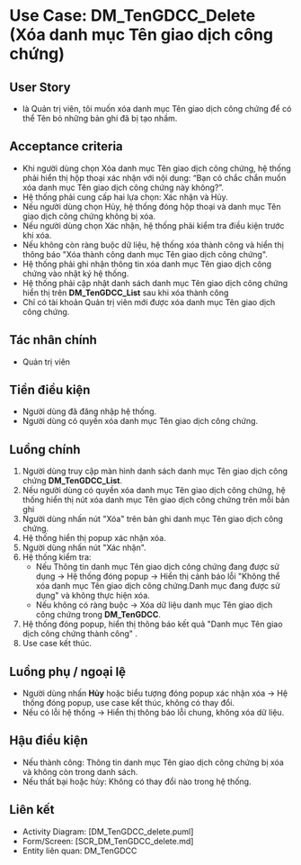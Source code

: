 # Use Case: DM_TenGDCC_Delete (Xóa danh mục Tên giao dịch công chứng)

## User Story
- là Quản trị viên, tôi muốn xóa danh mục Tên giao dịch công chứng để có thể Tên bỏ những bản ghi đã bị tạo nhầm.

## Acceptance criteria
- Khi người dùng chọn Xóa danh mục Tên giao dịch công chứng, hệ thống phải hiển thị hộp thoại xác nhận với nội dung: “Bạn có chắc chắn muốn xóa danh mục Tên giao dịch công chứng này không?”.
- Hệ thống phải cung cấp hai lựa chọn: Xác nhận và Hủy.
- Nếu người dùng chọn Hủy, hệ thống đóng hộp thoại và danh mục Tên giao dịch công chứng không bị xóa.
- Nếu người dùng chọn Xác nhận, hệ thống phải kiểm tra điều kiện trước khi xóa.
- Nếu không còn ràng buộc dữ liệu, hệ thống xóa thành công và hiển thị thông báo "Xóa thành công danh mục Tên giao dịch công chứng".
- Hệ thống phải ghi nhận thông tin xóa danh mục Tên giao dịch công chứng vào nhật ký hệ thống. 
- Hệ thống phải cập nhật danh sách danh mục Tên giao dịch công chứng hiển thị trên **DM_TenGDCC_List** sau khi xóa thành công
- Chỉ có tài khoản Quản trị viên mới được xóa danh mục Tên giao dịch công chứng.

## Tác nhân chính
- Quản trị viên

## Tiền điều kiện
- Người dùng đã đăng nhập hệ thống.
- Người dùng có quyền xóa danh mục Tên giao dịch công chứng.

## Luồng chính
1. Người dùng truy cập màn hình danh sách danh mục Tên giao dịch công chứng **DM_TenGDCC_List**.  
2. Nếu người dùng có quyền xóa danh mục Tên giao dịch công chứng, hệ thống hiển thị nút xóa danh mục Tên giao dịch công chứng trên mỗi bản ghi
3. Người dùng nhấn nút "Xóa" trên bản ghi danh mục Tên giao dịch công chứng.  
3. Hệ thống hiển thị popup xác nhận xóa.  
4. Người dùng nhấn nút "Xác nhận".  
5. Hệ thống kiểm tra:  
   - Nếu Thông tin danh mục Tên giao dịch công chứng đang được sử dụng → Hệ thống đóng popup → Hiển thị cảnh báo lỗi "Không thể xóa danh mục Tên giao dịch công chứng.Danh mục đang được sử dụng" và không thực hiện xóa.  
   - Nếu không có ràng buộc → Xóa dữ liệu danh mục Tên giao dịch công chứng trong **DM_TenGDCC**.  
6. Hệ thống đóng popup, hiển thị thông báo kết quả "Danh mục Tên giao dịch công chứng thành công" .  
7. Use case kết thúc. 

## Luồng phụ / ngoại lệ
- Người dùng nhấn **Hủy** hoặc biểu tượng đóng popup xác nhận xóa → Hệ thống đóng popup, use case kết thúc, không có thay đổi.  
- Nếu có lỗi hệ thống → Hiển thị thông báo lỗi chung, không xóa dữ liệu.  

## Hậu điều kiện
- Nếu thành công: Thông tin danh mục Tên giao dịch công chứng bị xóa và không còn trong danh sách.  
- Nếu thất bại hoặc hủy: Không có thay đổi nào trong hệ thống.

## Liên kết
- Activity Diagram: [DM_TenGDCC_delete.puml]
- Form/Screen: [SCR_DM_TenGDCC_delete.md]
- Entity liên quan: DM_TenGDCC
